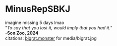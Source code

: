# MinusRepSBKJ
imagine missing 5 days lmao  
"*To say that you lost it, would imply that you had it.*"  
                    -**Son Zoo, 2024**  
citations: [bigrat.monster](https://bigrat.monster) for media/bigrat.jpg
